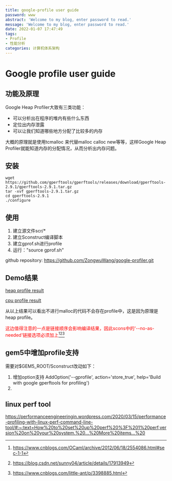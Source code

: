 ```yaml
---
title: google-profile user guide
password: www
abstract: 'Welcome to my blog, enter password to read.'
message: 'Welcome to my blog, enter password to read.'
date: 2022-01-07 17:47:49
tags:
- Profile
- 性能分析
categories: 计算机体系架构
---
```


# Google profile user guide

## 功能及原理

Google Heap Profiler大致有三类功能：

- 可以分析出在程序的堆内有些什么东西
- 定位出内存泄露
- 可以让我们知道哪些地方分配了比较多的内存

大概的原理就是使用tcmalloc 来代替malloc calloc new等等，这样Google Heap Profiler就能知道内存的分配情况，从而分析出内存问题。

## 安装

```shell
wget https://github.com/gperftools/gperftools/releases/download/gperftools-2.9.1/gperftools-2.9.1.tar.gz
tar -xvf gperftools-2.9.1.tar.gz
cd gperftools-2.9.1
./configure
```

## 使用

1. 建立源文件scr/*
2. 建立Sconstruct编译脚本
3. 建立gprof.sh进行profile
4. 运行："source gprof.sh"

github repository: https://github.com/ZongwuWang/google-profiler.git

## Demo结果

[heap profile result](https://github.com/ZongwuWang/google-profiler/blob/master/build/Debug/out_heapprof.pdf)

[cpu profile result](https://github.com/ZongwuWang/google-profiler/blob/master/build/Debug/out_heapprof.pdf)

从以上结果可以看出不进行malloc的代码不会存在profile中，这是因为原理是heap profile。

<font color=red>这边值得注意的一点是链接顺序会影响编译结果，因此scons中的'--no-as-needed'链接选项必须加上[^1][^2][^3]</font>


[^1]: https://www.cnblogs.com/OCaml/archive/2012/06/18/2554086.html#sec-1-1
[^2]: https://blog.csdn.net/sunny04/article/details/17913949
[^3]: https://www.cnblogs.com/little-ant/p/3398885.html

## gem5中增加profile支持

需要对$GEM5_ROOT/Sconstruct改动如下：

1. 增加option支持
   AddOption('--gprofile', action='store_true',
          help='Build with google gperftools for profiling')
2. 


## linux perf tool

https://performanceengineeringin.wordpress.com/2020/03/15/performance-profiling-with-linux-perf-command-line-tool/#:~:text=How%20to%20set%20up%20perf%20%3F%201%20perf,version%20on%20your%20system.%20...%20More%20items...%20